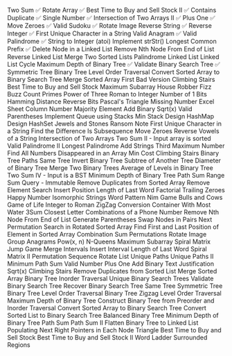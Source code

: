 Two Sum ✅
Rotate Array ✅
Best Time to Buy and Sell Stock II ✅
Contains Duplicate ✅
Single Number ✅
Intersection of Two Arrays II ✅
Plus One ✅
Move Zeroes ✅
Valid Sudoku ✅
Rotate Image
Reverse String ✅
Reverse Integer ✅
First Unique Character in a String
Valid Anagram ✅
Valid Palindrome ✅
String to Integer (atoi)
Implement strStr()
Longest Common Prefix ✅
Delete Node in a Linked List
Remove Nth Node From End of List
Reverse Linked List
Merge Two Sorted Lists
Palindrome Linked List
Linked List Cycle
Maximum Depth of Binary Tree ✅
Validate Binary Search Tree ✅
Symmetric Tree
Binary Tree Level Order Traversal
Convert Sorted Array to Binary Search Tree
Merge Sorted Array
First Bad Version
Climbing Stairs
Best Time to Buy and Sell Stock
Maximum Subarray
House Robber
Fizz Buzz
Count Primes
Power of Three
Roman to Integer
Number of 1 Bits
Hamming Distance
Reverse Bits
Pascal's Triangle
Missing Number
Excel Sheet Column Number
Majority Element
Add Binary
Sqrt(x)
Valid Parentheses
Implement Queue using Stacks
Min Stack
Design HashMap
Design HashSet
Jewels and Stones
Ransom Note
First Unique Character in a String
Find the Difference
Is Subsequence
Move Zeroes
Reverse Vowels of a String
Intersection of Two Arrays
Two Sum II - Input array is sorted
Valid Palindrome II
Longest Palindrome
Add Strings
Third Maximum Number
Find All Numbers Disappeared in an Array
Min Cost Climbing Stairs
Binary Tree Paths
Same Tree
Invert Binary Tree
Subtree of Another Tree
Diameter of Binary Tree
Merge Two Binary Trees
Average of Levels in Binary Tree
Two Sum IV - Input is a BST
Minimum Depth of Binary Tree
Path Sum
Range Sum Query - Immutable
Remove Duplicates from Sorted Array
Remove Element
Search Insert Position
Length of Last Word
Factorial Trailing Zeroes
Happy Number
Isomorphic Strings
Word Pattern
Nim Game
Bulls and Cows
Game of Life
Integer to Roman
ZigZag Conversion
Container With Most Water
3Sum Closest
Letter Combinations of a Phone Number
Remove Nth Node From End of List
Generate Parentheses
Swap Nodes in Pairs
Next Permutation
Search in Rotated Sorted Array
Find First and Last Position of Element in Sorted Array
Combination Sum
Permutations
Rotate Image
Group Anagrams
Pow(x, n)
N-Queens
Maximum Subarray
Spiral Matrix
Jump Game
Merge Intervals
Insert Interval
Length of Last Word
Spiral Matrix II
Permutation Sequence
Rotate List
Unique Paths
Unique Paths II
Minimum Path Sum
Valid Number
Plus One
Add Binary
Text Justification
Sqrt(x)
Climbing Stairs
Remove Duplicates from Sorted List
Merge Sorted Array
Binary Tree Inorder Traversal
Unique Binary Search Trees
Validate Binary Search Tree
Recover Binary Search Tree
Same Tree
Symmetric Tree
Binary Tree Level Order Traversal
Binary Tree Zigzag Level Order Traversal
Maximum Depth of Binary Tree
Construct Binary Tree from Preorder and Inorder Traversal
Convert Sorted Array to Binary Search Tree
Convert Sorted List to Binary Search Tree
Balanced Binary Tree
Minimum Depth of Binary Tree
Path Sum
Path Sum II
Flatten Binary Tree to Linked List
Populating Next Right Pointers in Each Node
Triangle
Best Time to Buy and Sell Stock
Best Time to Buy and Sell Stock II
Word Ladder
Surrounded Regions